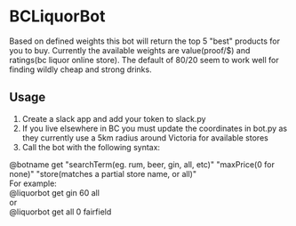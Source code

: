 # BCLiquorBot
Based on defined weights this bot will return the top 5 "best" products for you to buy. Currently the available weights are value(proof/$) and ratings(bc liquor online store). The default of 80/20 seem to work well for finding wildly cheap and strong drinks.

## Usage
1. Create a slack app and add your token to slack.py
2. If you live elsewhere in BC you must update the coordinates in bot.py as they currently use a 5km radius around Victoria for available stores
3. Call the bot with the following syntax:

@botname get "searchTerm(eg. rum, beer, gin, all, etc)" "maxPrice(0 for none)" "store(matches a partial store name, or all)"  
For example:  
@liquorbot get gin 60 all  
or  
@liquorbot get all 0 fairfield
